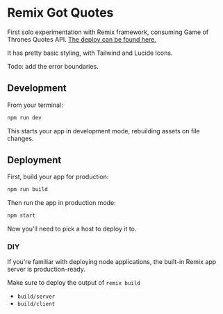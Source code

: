 # Remix Got Quotes

First solo experimentation with Remix framework, consuming Game of Thrones Quotes API. [The deploy can be found here.](https://remix-got-quotes.vercel.app/)

It has pretty basic styling, with Tailwind and Lucide Icons.

Todo: add the error boundaries.

## Development

From your terminal:

```sh
npm run dev
```

This starts your app in development mode, rebuilding assets on file changes.

## Deployment

First, build your app for production:

```sh
npm run build
```

Then run the app in production mode:

```sh
npm start
```

Now you'll need to pick a host to deploy it to.

### DIY

If you're familiar with deploying node applications, the built-in Remix app server is production-ready.

Make sure to deploy the output of `remix build`

- `build/server`
- `build/client`
